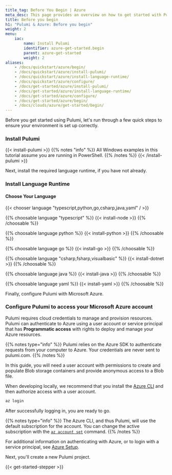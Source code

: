 ```yaml
---
title_tag: Before You Begin | Azure
meta_desc: This page provides an overview on how to get started with Pulumi when starting an Azure project.
title: Before you begin
h1: "Pulumi & Azure: Before you begin"
weight: 2
menu:
    iac:
        name: Install Pulumi
        identifier: azure-get-started.begin
        parent: azure-get-started
        weight: 2
aliases:
    - /docs/quickstart/azure/begin/
    - /docs/quickstart/azure/install-pulumi/
    - /docs/quickstart/azure/install-language-runtime/
    - /docs/quickstart/azure/configure/
    - /docs/get-started/azure/install-pulumi/
    - /docs/get-started/azure/install-language-runtime/
    - /docs/get-started/azure/configure/
    - /docs/get-started/azure/begin/
    - /docs/clouds/azure/get-started/begin/
---
```


Before you get started using Pulumi, let's run through a few quick steps to ensure your environment is set up correctly.

### Install Pulumi

{{< install-pulumi >}}
{{% notes "info" %}}
All Windows examples in this tutorial assume you are running in PowerShell.
{{% /notes %}}
{{< /install-pulumi >}}

Next, install the required language runtime, if you have not already.

### Install Language Runtime

#### Choose Your Language

{{< chooser language "typescript,python,go,csharp,java,yaml" / >}}

{{% choosable language "typescript" %}}
{{< install-node >}}
{{% /choosable %}}

{{% choosable language python %}}
{{< install-python >}}
{{% /choosable %}}

{{% choosable language go %}}
{{< install-go >}}
{{% /choosable %}}

{{% choosable language "csharp,fsharp,visualbasic" %}}
{{< install-dotnet >}}
{{% /choosable %}}

{{% choosable language java %}}
{{< install-java >}}
{{% /choosable %}}

{{% choosable language yaml %}}
{{< install-yaml >}}
{{% /choosable %}}

Finally, configure Pulumi with Microsoft Azure.

### Configure Pulumi to access your Microsoft Azure account

Pulumi requires cloud credentials to manage and provision resources. Pulumi can authenticate to Azure using a user account or service principal that has **Programmatic access** with rights to deploy and manage your Azure resources.

{{% notes type="info" %}}
Pulumi relies on the Azure SDK to authenticate requests from your computer to Azure. Your credentials are never sent to pulumi.com.
{{% /notes %}}

In this guide, you will need a user account with permissions to create and populate Blob storage containers and provide anonymous access to a Blob file.

When developing locally, we recommend that you install the [Azure CLI](https://docs.microsoft.com/en-us/cli/azure/install-azure-cli) and then authorize access with a user account.

```bash
az login
```

After successfully logging in, you are ready to go.

{{% notes type="info" %}}
The Azure CLI, and thus Pulumi, will use the default subscription for the account. You can change the active subscription with the [`az account set`](https://docs.microsoft.com/en-us/cli/azure/account?view=azure-cli-latest#az_account_set) command.
{{% /notes %}}

For additional information on authenticating with Azure, or to login with a service principal, see [Azure Setup](/registry/packages/azure-native/installation-configuration/).

Next, you'll create a new Pulumi project.

{{< get-started-stepper >}}

